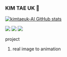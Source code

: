 ### KIM TAE UK 👋

<!--
**kimtaeuk-AI/kimtaeuk-AI** is a ✨ _special_ ✨ repository because its `README.md` (this file) appears on your GitHub profile.

Here are some ideas to get you started:

- 🔭 I’m currently working on ...
- 🌱 I’m currently learning ...
- 👯 I’m looking to collaborate on ...
- 🤔 I’m looking for help with ...
- 💬 Ask me about ...
- 📫 How to reach me: ...
- 😄 Pronouns: ...
- ⚡ Fun fact: ...
-->

[![kimtaeuk-AI GitHub stats](https://github-readme-stats.vercel.app/api?username=kimtaeuk-AI&show_icons=true&theme=algolia)](https://github.com/anuraghazra/github-readme-stats)


<img src="https://img.shields.io/badge/Python-3766AB?style=plastic-square&logo=Python&logoColor=white"/></a>
<img src="https://img.shields.io/badge/TensorFlow-FF6F00?style=plastic-square&logo=Tensorflow&logoColor=white"/></a>
<img src="https://img.shields.io/badge/Pytorch-EE4C2C?style=plastic-square&logo=Pytorch&logoColor=white"/></a>

project
1. real image to animation



